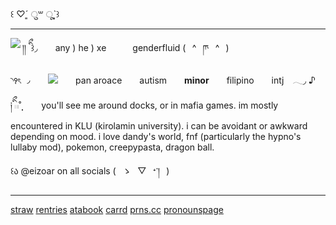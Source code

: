 ꒰ ♡ˊ͈ ु꒳ ूˋ͈꒱
***
<img align="left" src="https://64.media.tumblr.com/35802e9c13fba07c465c153ba2496587/f142d04539afe2d4-7b/s500x750/09ff90e043756e5623361cffa25012abca96a81f.pnj">

།། ིྀ  ꒱◞　　any ) he ) xe　　　genderfluid (⠀^⠀ཫ⠀^⠀)

‎◝꣑ৎ ◞　　<img src="https://64.media.tumblr.com/a4e4170317e1c4c1c813126ac15abfab/f142d04539afe2d4-f1/s250x400/907079035511b56c74ff5ae3a830751682472831.gifv">　　pan aroace　　autism　　**minor**　　filipino　　intj　𓂃◞ ♪


༏ིྀ 𓏼˚̣̣̣　　 you'll see me around docks, or in mafia games. im mostly encountered in KLU (kirolamin university). i can be avoidant or awkward depending on mood. i love dandy's world, fnf (particularly the hypno's lullaby mod), pokemon, creepypasta, dragon ball.

꒰ა @eizoar on all socials (⠀ゝ⠀▽⠀ᐩ་།⠀)

***

[straw](https://eizoar.straw.page) [rentries](https://rentry.org/raorao) [atabook](https://eizoar.atabook.org) [carrd](https://eizoar.carrd.co) [prns.cc](https://prns.cc/@eizoar) [pronounspage](https://en.pronouns.page/@eizoar)
